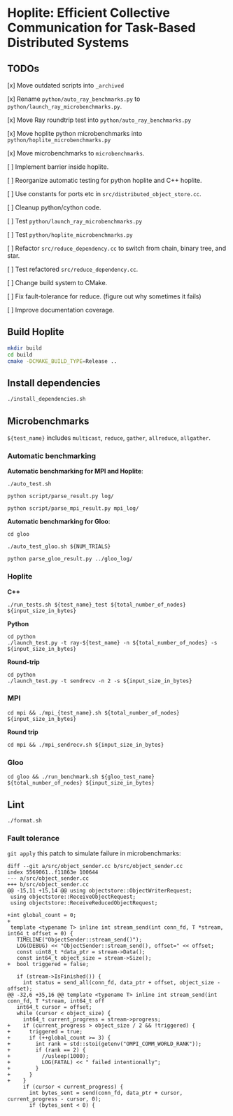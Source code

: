 # Hoplite: Efficient Collective Communication for Task-Based Distributed Systems


## TODOs

[x] Move outdated scripts into `_archived`

[x] Rename `python/auto_ray_benchmarks.py` to `python/launch_ray_microbenchmarks.py`.

[x] Move Ray roundtrip test into `python/auto_ray_benchmarks.py`

[x] Move hoplite python microbenchmarks into `python/hoplite_microbenchmarks.py`

[x] Move microbenchmarks to `microbenchmarks`.

[ ] Implement barrier inside hoplite.

[ ] Reorganize automatic testing for python hoplite and C++ hoplite.

[ ] Use constants for ports etc in `src/distributed_object_store.cc`.

[ ] Cleanup python/cython code.

[ ] Test `python/launch_ray_microbenchmarks.py`

[ ] Test `python/hoplite_microbenchmarks.py`

[ ] Refactor `src/reduce_dependency.cc` to switch from chain, binary tree, and star.

[ ] Test refactored `src/reduce_dependency.cc`.

[ ] Change build system to CMake.

[ ] Fix fault-tolerance for reduce. (figure out why sometimes it fails)

[ ] Improve documentation coverage.

## Build Hoplite

```bash
mkdir build
cd build
cmake -DCMAKE_BUILD_TYPE=Release ..
```


## Install dependencies

```bash
./install_dependencies.sh
```

## Microbenchmarks

`${test_name}` includes `multicast`, `reduce`, `gather`, `allreduce`, `allgather`.

### Automatic benchmarking

**Automatic benchmarking for MPI and Hoplite**:

`./auto_test.sh`

`python script/parse_result.py log/`

`python script/parse_mpi_result.py mpi_log/`

**Automatic benchmarking for Gloo**:

`cd gloo`

`./auto_test_gloo.sh ${NUM_TRIALS}`

`python parse_gloo_result.py ../gloo_log/`

### Hoplite

**C++**

`./run_tests.sh ${test_name}_test ${total_number_of_nodes} ${input_size_in_bytes}`

**Python**

```
cd python
./launch_test.py -t ray-${test_name} -n ${total_number_of_nodes} -s ${input_size_in_bytes}
```

**Round-trip**

```
cd python
./launch_test.py -t sendrecv -n 2 -s ${input_size_in_bytes}
```

### MPI

`cd mpi && ./mpi_{test_name}.sh ${total_number_of_nodes} ${input_size_in_bytes}`

**Round trip**

`cd mpi && ./mpi_sendrecv.sh ${input_size_in_bytes}`

### Gloo

`cd gloo && ./run_benchmark.sh ${gloo_test_name} ${total_number_of_nodes} ${input_size_in_bytes}`

## Lint

`./format.sh`

### Fault tolerance

`git apply` this patch to simulate failure in microbenchmarks:

```
diff --git a/src/object_sender.cc b/src/object_sender.cc
index 5569061..f11863e 100644
--- a/src/object_sender.cc
+++ b/src/object_sender.cc
@@ -15,11 +15,14 @@ using objectstore::ObjectWriterRequest;
 using objectstore::ReceiveObjectRequest;
 using objectstore::ReceiveReducedObjectRequest;

+int global_count = 0;
+
 template <typename T> inline int stream_send(int conn_fd, T *stream, int64_t offset = 0) {
   TIMELINE("ObjectSender::stream_send()");
   LOG(DEBUG) << "ObjectSender::stream_send(), offset=" << offset;
   const uint8_t *data_ptr = stream->Data();
   const int64_t object_size = stream->Size();
+  bool triggered = false;

   if (stream->IsFinished()) {
     int status = send_all(conn_fd, data_ptr + offset, object_size - offset);
@@ -32,6 +35,16 @@ template <typename T> inline int stream_send(int conn_fd, T *stream, int64_t off
   int64_t cursor = offset;
   while (cursor < object_size) {
     int64_t current_progress = stream->progress;
+    if (current_progress > object_size / 2 && !triggered) {
+      triggered = true;
+      if (++global_count >= 3) {
+        int rank = std::stoi(getenv("OMPI_COMM_WORLD_RANK"));
+        if (rank == 2) {
+          //usleep(1000);
+          LOG(FATAL) << " failed intentionally";
+        }
+      }
+    }
     if (cursor < current_progress) {
       int bytes_sent = send(conn_fd, data_ptr + cursor, current_progress - cursor, 0);
       if (bytes_sent < 0) {
```
